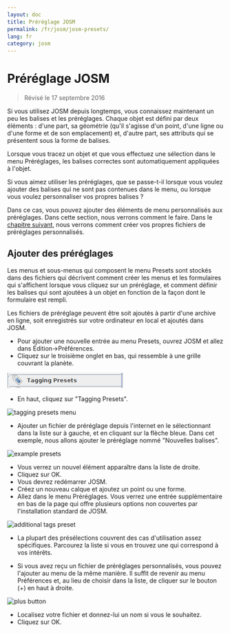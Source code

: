 ```yaml
---
layout: doc
title: Préréglage JOSM
permalink: /fr/josm/josm-presets/
lang: fr
category: josm
---
```


Préréglage JOSM
============

> Révisé le 17 septembre 2016  

Si vous utilisez JOSM depuis longtemps, vous connaissez maintenant un peu les balises et les préréglages. Chaque objet est défini par deux éléments : d'une part, sa géométrie (qu'il s'agisse d'un point, d'une ligne ou d'une forme et de son emplacement) et, d'autre part, ses attributs qui se présentent sous la forme de balises.  

Lorsque vous tracez un objet et que vous effectuez une sélection dans le menu Préréglages, les balises correctes sont automatiquement appliquées à l'objet.  

Si vous aimez utiliser les préréglages, que se passe-t-il lorsque vous voulez ajouter des balises qui ne sont pas contenues dans le menu, ou lorsque vous voulez personnaliser vos propres balises ?  

Dans ce cas, vous pouvez ajouter des éléments de menu personnalisés aux préréglages. Dans cette section, nous verrons comment le faire. Dans le [chapitre suivant](/fr/josm/creating-presets), nous verrons comment créer vos propres fichiers de préréglages personnalisés.  


Ajouter des préréglages
-----------

Les menus et sous-menus qui composent le menu Presets sont stockés dans des fichiers qui décrivent comment créer les menus et les formulaires qui s'affichent lorsque vous cliquez sur un préréglage, et comment définir les balises qui sont ajoutées à un objet en fonction de la façon dont le formulaire est rempli.  

Les fichiers de préréglage peuvent être soit ajoutés à partir d'une archive en ligne, soit enregistrés sur votre ordinateur en local et ajoutés dans JOSM.  

* Pour ajouter une nouvelle entrée au menu Presets, ouvrez JOSM et allez dans Édition->Préférences.  
* Cliquez sur le troisième onglet en bas, qui ressemble à une grille couvrant la planète.  

![tagging presets tab][]

* En haut, cliquez sur "Tagging Presets".  

![tagging presets menu][]

* Ajouter un fichier de préréglage depuis l'internet en le sélectionnant dans la liste sur 	à gauche, et en cliquant sur la flèche bleue. Dans cet exemple, nous allons ajouter le préréglage nommé "Nouvelles balises".  

![example presets][]

* Vous verrez un nouvel élément apparaître dans la liste de droite.  
* Cliquez sur OK.  
* Vous devrez redémarrer JOSM.  
* Créez un nouveau calque et ajoutez un point ou une forme.  
* Allez dans le menu Préréglages. Vous verrez une entrée supplémentaire en bas de la page qui offre plusieurs options non couvertes par l'installation standard de JOSM.  

![additional tags preset][]

* La plupart des présélections couvrent des cas d'utilisation assez spécifiques. Parcourez la liste si vous en trouvez une qui correspond à vos intérêts.  

* Si vous avez reçu un fichier de préréglages personnalisés, vous pouvez l'ajouter au menu de la même manière. Il suffit de revenir au menu Préférences et, au lieu de choisir dans la liste, de cliquer sur le bouton (+) en haut à droite.  

![plus button][]

* Localisez votre fichier et donnez-lui un nom si vous le souhaitez.  
* Cliquez sur OK.  


[tagging presets tab]: /images/josm/tagging-presets-tab.png
[tagging presets menu]: /images/josm/tagging-presets-menu.png
[example presets]: /images/josm/example-presets2.png
[additional tags preset]: /images/josm/new-tags-preset.png
[plus button]: /images/josm/plus-button.png

